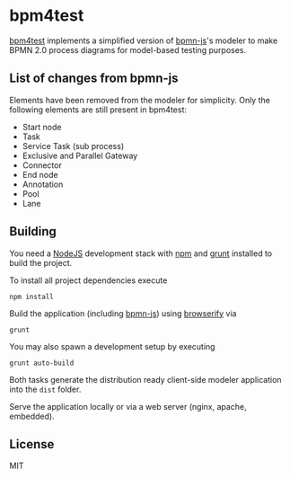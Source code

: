 # bpm4test

[bpm4test](https://github.com/lorenzokerbrat/bpm4test) implements a simplified version of [bpmn-js](https://github.com/bpmn-io/bpmn-js)'s modeler to make BPMN 2.0 process diagrams for model-based testing purposes.


## List of changes from bpmn-js

Elements have been removed from the modeler for simplicity. Only the following elements are still present in bpm4test:
- Start node
- Task
- Service Task (sub process)
- Exclusive and Parallel Gateway
- Connector
- End node
- Annotation
- Pool
- Lane


## Building

You need a [NodeJS](http://nodejs.org) development stack with [npm](https://npmjs.org) and [grunt](http://gruntjs.com) installed to build the project.

To install all project dependencies execute

```
npm install
```

Build the application (including [bpmn-js](https://github.com/bpmn-io/bpmn-js)) using [browserify](http://browserify.org) via

```
grunt
```

You may also spawn a development setup by executing

```
grunt auto-build
```

Both tasks generate the distribution ready client-side modeler application into the `dist` folder.

Serve the application locally or via a web server (nginx, apache, embedded).


## License

MIT
